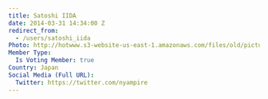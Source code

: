 ```yaml
---
title: Satoshi IIDA
date: 2014-03-31 14:34:00 Z
redirect_from:
  - /users/satoshi_iida
Photo: http://hotwww.s3-website-us-east-1.amazonaws.com/files/old/pictures/picture-80-1432090557.jpg
Member Type:
  Is Voting Member: true
Country: Japan
Social Media (Full URL):
  Twitter: https://twitter.com/nyampire
---
```



